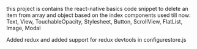 this project is contains the react-native basics
code snippet to delete an item from array and object based on the index
components used till now:
  Text, View, TouchableOpacity, Stylesheet, Button, ScrollView, FlatList, Image, Modal

Added redux and added support for redux devtools in configurestore.js
